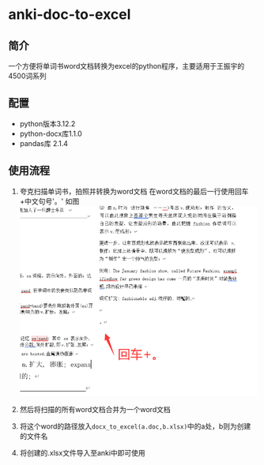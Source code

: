 # anki-doc-to-excel

## 简介
一个方便将单词书word文档转换为excel的python程序，主要适用于王振宇的4500词系列

## 配置

* python版本3.12.2
* python-docx库1.1.0
* pandas库 2.1.4

## 使用流程

1. 夸克扫描单词书，拍照并转换为word文档
在word文档的最后一行使用回车+中文句号'。'
如图
![末行回车+句号](img/示例1.png)


2. 然后将扫描的所有word文档合并为一个word文档
3. 将这个word的路径放入`docx_to_excel(a.doc,b.xlsx)`中的a处，b则为创建的文件名
4. 将创建的.xlsx文件导入至anki中即可使用